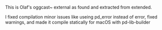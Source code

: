 This is Olaf's oggcast~ external as found and extracted from extended. 

I fixed compilation minor issues like useing pd_error instead of error, fixed warnings, and made it compile statically for macOS with pd-lib-builder

